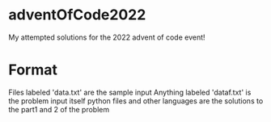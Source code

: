 # adventOfCode2022
My attempted solutions for the 2022 advent of code event!

# Format
Files labeled 'data.txt' are the sample input
Anything labeled 'dataf.txt' is the problem input itself
python files and other languages are the solutions to the part1 and 2 of the problem